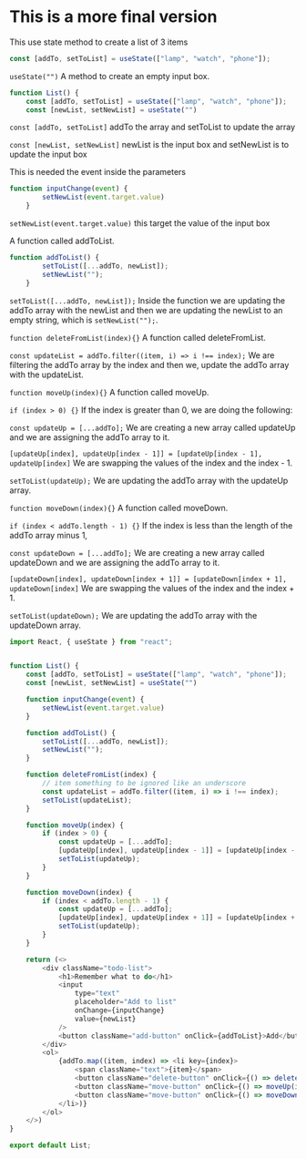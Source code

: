 
# This is a more final version 

This use state method to create a list of 3 items
```js 
const [addTo, setToList] = useState(["lamp", "watch", "phone"]);
```

`useState("")` A method to create an empty input box.

```js
function List() {
    const [addTo, setToList] = useState(["lamp", "watch", "phone"]);
    const [newList, setNewList] = useState("")
```

`const [addTo, setToList]` addTo the array and setToList to update the array

`const [newList, setNewList]` newList is the input box and setNewList is to update the input box


 This is needed the event inside the parameters 
```js
function inputChange(event) {
        setNewList(event.target.value)
    }
```

`setNewList(event.target.value)` this target the value of the input box


 A function called addToList. 

```js
function addToList() {
        setToList([...addTo, newList]);
        setNewList("");
    }
```
 
`setToList([...addTo, newList]);` Inside the function we are updating the addTo array with the newList and then we are updating the newList to an empty string, which is `setNewList("");`.

`function deleteFromList(index){}` A function called deleteFromList.

`const updateList = addTo.filter((item, i) => i !== index);` We are filtering the addTo array by the index and then we, update the addTo array with the updateList.

 
`function moveUp(index){}` A function called moveUp.    

`if (index > 0) {}` If the index is greater than 0, we are doing the following:

`const updateUp = [...addTo];` We are creating a new array called updateUp and we are assigning the addTo array to it.

`[updateUp[index], updateUp[index - 1]] = [updateUp[index - 1], updateUp[index]` We are swapping the values of the index and the index - 1.

`setToList(updateUp);` We are updating the addTo array with the updateUp array.

`function moveDown(index){}` A function called moveDown.

`if (index < addTo.length - 1) {}` If the index is less than the length of the addTo array minus 1,

`const updateDown = [...addTo];` We are creating a new array called updateDown and we are assigning the addTo array to it.

`[updateDown[index], updateDown[index + 1]] = [updateDown[index + 1], updateDown[index]` We are swapping the values of the index and the index + 1.

`setToList(updateDown);` We are updating the addTo array with the updateDown array.

```js
import React, { useState } from "react";


function List() {
    const [addTo, setToList] = useState(["lamp", "watch", "phone"]);
    const [newList, setNewList] = useState("")

    function inputChange(event) {
        setNewList(event.target.value)
    }

    function addToList() {
        setToList([...addTo, newList]);
        setNewList("");
    }

    function deleteFromList(index) {
        // item something to be ignored like an underscore
        const updateList = addTo.filter((item, i) => i !== index);
        setToList(updateList);
    }

    function moveUp(index) {
        if (index > 0) {
            const updateUp = [...addTo];
            [updateUp[index], updateUp[index - 1]] = [updateUp[index - 1], updateUp[index],];
            setToList(updateUp);
        }
    }

    function moveDown(index) {
        if (index < addTo.length - 1) {
            const updateUp = [...addTo];
            [updateUp[index], updateUp[index + 1]] = [updateUp[index + 1], updateUp[index],];
            setToList(updateUp);
        }
    }

    return (<>
        <div className="todo-list">
            <h1>Remember what to do</h1>
            <input
                type="text"
                placeholder="Add to list"
                onChange={inputChange}
                value={newList}
            />
            <button className="add-button" onClick={addToList}>Add</button>
        </div>
        <ol>
            {addTo.map((item, index) => <li key={index}>
                <span className="text">{item}</span>
                <button className="delete-button" onClick={() => deleteFromList(index)}>Remove &#129356;</button>
                <button className="move-button" onClick={() => moveUp(index)}>Up &#129351;</button>
                <button className="move-button" onClick={() => moveDown(index)}>Down &#129352; </button>
            </li>)}
        </ol>
    </>)
}

export default List;
```

